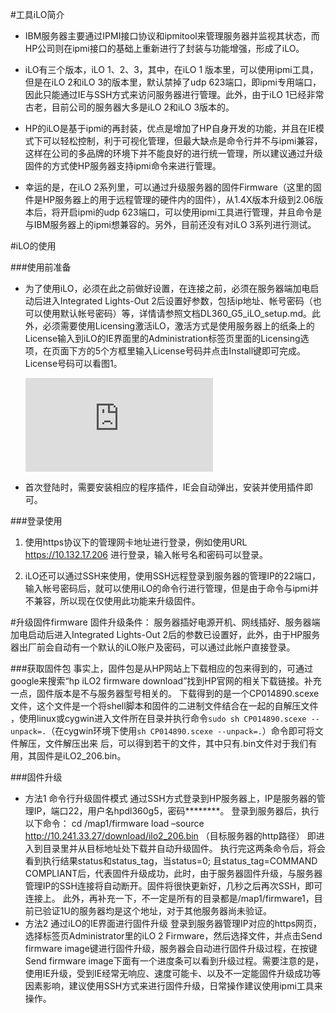 ﻿
#工具iLO简介

+ IBM服务器主要通过IPMI接口协议和ipmitool来管理服务器并监视其状态，而HP公司则在ipmi接口的基础上重新进行了封装与功能增强，形成了iLO。

+ iLO有三个版本，iLO 1、2、3，其中，在iLO 1 版本里，可以使用ipmi工具，但是在iLO 2和iLO 3的版本里，默认禁掉了udp 623端口，即ipmi专用端口，因此只能通过IE与SSH方式来访问服务器进行管理。此外，由于iLO 1已经非常古老，目前公司的服务器大多是iLO 2和iLO 3版本的。

+ HP的iLO是基于ipmi的再封装，优点是增加了HP自身开发的功能，并且在IE模式下可以轻松控制，利于可视化管理，但最大缺点是命令行并不与ipmi兼容，这样在公司的多品牌的环境下并不能良好的进行统一管理，所以建议通过升级固件的方式使HP服务器支持ipmi命令来进行管理。

+ 幸运的是，在iLO 2系列里，可以通过升级服务器的固件Firmware（这里的固件是HP服务器上的用于远程管理的硬件内的固件），从1.4X版本升级到2.06版本后，将开启ipmi的udp 623端口，可以使用ipmi工具进行管理，并且命令是与IBM服务器上的ipmi想兼容的。另外，目前还没有对iLO 3系列进行测试。


#iLO的使用

###使用前准备
+ 为了使用iLO，必须在此之前做好设置，在连接之前，必须在服务器端加电启动后进入Integrated Lights-Out 2后设置好参数，包括ip地址、帐号密码（也可以使用默认帐号密码）等，详情请参照文档DL360_G5_iLO_setup.md。此外，必须需要使用Licensing激活iLO，激活方式是使用服务器上的纸条上的License输入到iLO的IE界面里的Administration标签页里面的Licensing选项，在页面下方的5个方框里输入License号码并点击Install键即可完成。License号码可以看图1。

    ![alt text][1]

+ 首次登陆时，需要安装相应的程序插件，IE会自动弹出，安装并使用插件即可。


###登录使用
1. 使用https协议下的管理网卡地址进行登录，例如使用URL https://10.132.17.206 进行登录，输入帐号名和密码可以登录。

2. iLO还可以通过SSH来使用，使用SSH远程登录到服务器的管理IP的22端口，输入帐号密码后，就可以使用iLO的命令行进行管理，但是由于命令与ipmi并不兼容，所以现在仅使用此功能来升级固件。


#升级固件firmware
固件升级条件： 服务器插好电源开机、网线插好、服务器端加电启动后进入Integrated Lights-Out 2后的参数已设置好，此外，由于HP服务器出厂前会自动有一个默认的iLO账户及密码，可以通过此帐户直接登录。 

###获取固件包
事实上，固件包是从HP网站上下载相应的包来得到的，可通过google来搜索“hp iLO2 firmware download”找到HP官网的相关下载链接。补充一点，固件版本是不与服务器型号相关的。
下载得到的是一个CP014890.scexe文件，这个文件是一个将shell脚本和固件的二进制文件结合在一起的自解压文件 ，使用linux或cygwin进入文件所在目录并执行命令`sudo sh CP014890.scexe --unpack=.`（在cygwin环境下使用`sh CP014890.scexe --unpack=.`）命令即可将文件解压，文件解压出来 后，可以得到若干的文件，其中只有.bin文件对于我们有用，其固件是iLO2_206.bin。

###固件升级

+ 方法1 命令行升级固件模式
通过SSH方式登录到HP服务器上，IP是服务器的管理IP，端口22，用户名hpdl360g5，密码********。
登录到服务器后，执行以下命令：
cd /map1/firmware
load –source http://10.241.33.27/download/ilo2_206.bin （目标服务器的http路径）
即进入到目录里并从目标地址处下载并自动升级固件。
执行完这两条命令后，将会看到执行结果status和status_tag，当status=0; 且status_tag=COMMAND COMPLIANT后，代表固件升级成功，此时，由于服务器固件升级，与服务器管理IP的SSH连接将自动断开。固件将很快更新好，几秒之后再次SSH，即可连接上。
此外，再补充一下，不一定是所有的目录都是/map1/firmware1，目前已验证1U的服务器均是这个地址，对于其他服务器尚未验证。
+ 方法2 通过iLO的IE界面进行固件升级
登录到服务器管理IP对应的https网页，选择标签页Administrator里的iLO 2 Firmware，然后选择文件，并点击Send firmware image键进行固件升级，服务器会自动进行固件升级过程，在按键Send firmware image下面有一个进度条可以看到升级过程。需要注意的是，使用IE升级，受到IE经常无响应、速度可能卡、以及不一定能固件升级成功等因素影响，建议使用SSH方式来进行固件升级，日常操作建议使用ipmi工具来操作。



[1]: http://wiki.op.sdo.com/dokuwiki/lib/exe/fetch.php?w=120&h=90&media=%E8%BF%90%E7%BB%B4%E4%B8%AD%E5%BF%83:%E8%BF%90%E8%90%A5%E7%BB%B4%E6%8A%A4:lisence_of_hp_dl360g5.jpg "图1 iLO的License信息"